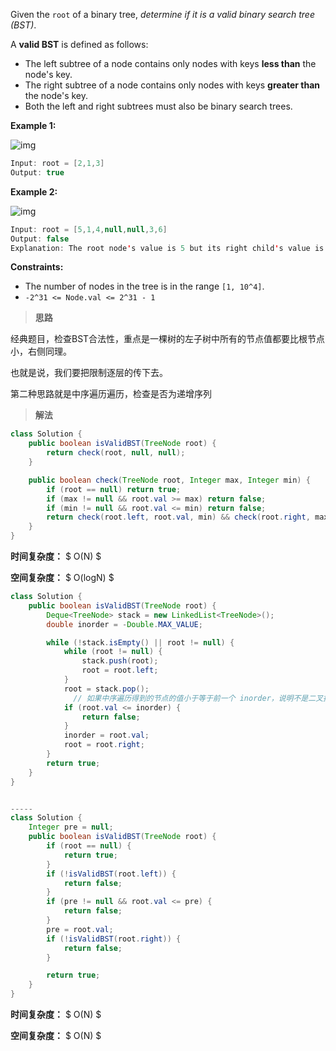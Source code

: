 Given the `root` of a binary tree, *determine if it is a valid binary search tree (BST)*.

A **valid BST** is defined as follows:

- The left subtree of a node contains only nodes with keys **less than** the node's key.
- The right subtree of a node contains only nodes with keys **greater than** the node's key.
- Both the left and right subtrees must also be binary search trees.

 

**Example 1:**

![img](https://assets.leetcode.com/uploads/2020/12/01/tree1.jpg)

```java
Input: root = [2,1,3]
Output: true
```

**Example 2:**

![img](https://assets.leetcode.com/uploads/2020/12/01/tree2.jpg)

```java
Input: root = [5,1,4,null,null,3,6]
Output: false
Explanation: The root node's value is 5 but its right child's value is 4.
```

 

**Constraints:**

- The number of nodes in the tree is in the range `[1, 10^4]`.
- `-2^31 <= Node.val <= 2^31 - 1`



> **思路**

经典题目，检查BST合法性，重点是一棵树的左子树中所有的节点值都要比根节点小，右侧同理。

也就是说，我们要把限制逐层的传下去。



第二种思路就是中序遍历遍历，检查是否为递增序列

> **解法**

```java
class Solution {
    public boolean isValidBST(TreeNode root) {
        return check(root, null, null);
    }

    public boolean check(TreeNode root, Integer max, Integer min) {
        if (root == null) return true;
        if (max != null && root.val >= max) return false;
        if (min != null && root.val <= min) return false;
        return check(root.left, root.val, min) && check(root.right, max, root.val);
    }
}
```

**时间复杂度：** $ O(N) $

**空间复杂度：** $ O(logN) $



```java
class Solution {
    public boolean isValidBST(TreeNode root) {
        Deque<TreeNode> stack = new LinkedList<TreeNode>();
        double inorder = -Double.MAX_VALUE;

        while (!stack.isEmpty() || root != null) {
            while (root != null) {
                stack.push(root);
                root = root.left;
            }
            root = stack.pop();
              // 如果中序遍历得到的节点的值小于等于前一个 inorder，说明不是二叉搜索树
            if (root.val <= inorder) {
                return false;
            }
            inorder = root.val;
            root = root.right;
        }
        return true;
    }
}


-----
class Solution {
    Integer pre = null;
    public boolean isValidBST(TreeNode root) {
        if (root == null) {
            return true;
        }
        if (!isValidBST(root.left)) {
            return false;
        }
        if (pre != null && root.val <= pre) {
            return false;
        }
        pre = root.val;
        if (!isValidBST(root.right)) {
            return false;
        }

        return true;
    }
}
```

**时间复杂度：** $ O(N) $

**空间复杂度：** $ O(N) $